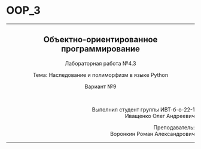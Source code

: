 # OOP_3
<hr>
<h2 align="center">Объектно-ориентированное программирование</h2>
<p align="center">Лабораторная работа №4.3</p>
<p align="center">Тема: Наследование и полиморфизм в языке Python</p>
<p align="center">Вариант №9</p>
<br>
<p align="right">Выполнил студент группы ИВТ-б-о-22-1<br>Иващенко Олег Андреевич</p>
<p align="right">Преподаватель:<br>Воронкин Роман Александрович</p>
<hr>
